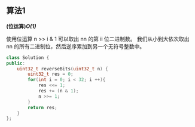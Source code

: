 ## 算法1

**(位运算)*O(1)***

使用位运算 n >> i & 1 可以取出 nn 的第 ii 位二进制数。
我们从小到大依次取出 nn 的所有二进制位，然后逆序累加到另一个无符号整数中。

```CPP
class Solution {
public:
    uint32_t reverseBits(uint32_t n) {
        uint32_t res = 0;
        for(int i = 0; i < 32; i ++){
            res <<= 1;
            res += (n & 1);
            n >>= 1;
        }
        return res;
    }
};
```
